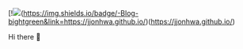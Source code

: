 [!<img src="https://img.shields.io/badge/-Blog-bightgreen">(https://img.shields.io/badge/-Blog-bightgreen&link=https://jjonhwa.github.io/)(https://jjonhwa.github.io/)

Hi there 👋
